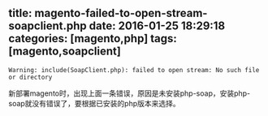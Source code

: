 title: magento-failed-to-open-stream-soapclient.php
date: 2016-01-25 18:29:18
categories: [magento,php]
tags: [magento,soapclient]
---
```
Warning: include(SoapClient.php): failed to open stream: No such file or directory
```  
新部署magento时，出现上面一条错误，原因是未安装php-soap，安装php-soap就没有错误了，要根据已安装的php版本来选择。
